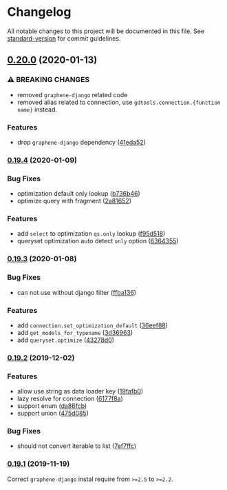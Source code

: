 # Changelog

All notable changes to this project will be documented in this file. See [standard-version](https://github.com/conventional-changelog/standard-version) for commit guidelines.

## [0.20.0](https://github.com/NateScarlet/graphene-django-tools/compare/v0.19.4...v0.20.0) (2020-01-13)

### ⚠ BREAKING CHANGES

- removed `graphene-django` related code
- removed alias related to connection,
  use `gdtools.connection.{function name}` instead.

### Features

- drop `graphene-django` dependency ([41eda52](https://github.com/NateScarlet/graphene-django-tools/commit/41eda52))

### [0.19.4](https://github.com/NateScarlet/graphene-django-tools/compare/v0.19.3...v0.19.4) (2020-01-09)

### Bug Fixes

- optimization default only lookup ([b736b46](https://github.com/NateScarlet/graphene-django-tools/commit/b736b46))
- optimize query with fragment ([2a81652](https://github.com/NateScarlet/graphene-django-tools/commit/2a81652))

### Features

- add `select` to optimization `qs.only` lookup ([f95d518](https://github.com/NateScarlet/graphene-django-tools/commit/f95d518))
- queryset optimization auto detect `only` option ([6364355](https://github.com/NateScarlet/graphene-django-tools/commit/6364355))

### [0.19.3](https://github.com/NateScarlet/graphene-django-tools/compare/v0.19.2...v0.19.3) (2020-01-08)

### Bug Fixes

- can not use without django filter ([ffba136](https://github.com/NateScarlet/graphene-django-tools/commit/ffba136))

### Features

- add `connection.set_optimization_default` ([36eef88](https://github.com/NateScarlet/graphene-django-tools/commit/36eef88))
- add `get_models_for_typename` ([3d36963](https://github.com/NateScarlet/graphene-django-tools/commit/3d36963))
- add `queryset.optimize` ([43278d0](https://github.com/NateScarlet/graphene-django-tools/commit/43278d0))

### [0.19.2](https://github.com/NateScarlet/graphene-django-tools/compare/v0.19.1...v0.19.2) (2019-12-02)

### Features

- allow use string as data loader key ([19fafb0](https://github.com/NateScarlet/graphene-django-tools/commit/19fafb0f84c9388fc8fc13e0f01f4f4a81e72361))
- lazy resolve for connection ([6177f8a](https://github.com/NateScarlet/graphene-django-tools/commit/6177f8ad5e67dd5893eb5d58487a4d5ce958e4a4))
- support enum ([da86fcb](https://github.com/NateScarlet/graphene-django-tools/commit/da86fcb2b0ee725bf8612a73468149d2cab1df03))
- support union ([475d085](https://github.com/NateScarlet/graphene-django-tools/commit/475d085b05312063b5ff5448010ea2f5b86a1ee3))

### Bug Fixes

- should not convert iterable to list ([7ef7ffc](https://github.com/NateScarlet/graphene-django-tools/commit/7ef7ffc1402186786061804499e591d61e6f2ba3))

### [0.19.1](https://github.com/NateScarlet/graphene-django-tools/compare/v0.19.0...v0.19.1) (2019-11-19)

Correct `graphene-django` instal require from `>=2.5` to `>=2.2`.
